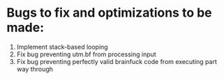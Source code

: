 # Bugs to fix and optimizations to be made:

  1. Implement stack-based looping 
  2. Fix bug preventing utm.bf from processing input
  3. Fix bug preventing perfectly valid brainfuck code from executing part way through
